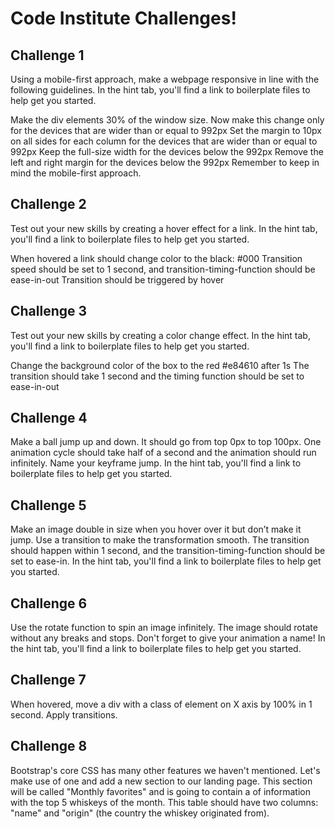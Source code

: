 # Code Institute Challenges!

## Challenge 1

Using a mobile-first approach, make a webpage responsive in line with the following guidelines. In the hint tab, you'll find a link to boilerplate files to help get you started.

Make the div elements 30% of the window size. Now make this change only for the devices that are wider than or equal to 992px
Set the margin to 10px on all sides for each column for the devices that are wider than or equal to 992px
Keep the full-size width for the devices below the 992px
Remove the left and right margin for the devices below the 992px
Remember to keep in mind the mobile-first approach.

## Challenge 2

Test out your new skills by creating a hover effect for a link. In the hint tab, you'll find a link to boilerplate files to help get you started.

When hovered a link should change color to the black: #000
Transition speed should be set to 1 second, and transition-timing-function should be ease-in-out
Transition should be triggered by hover

## Challenge 3

Test out your new skills by creating a color change effect. In the hint tab, you'll find a link to boilerplate files to help get you started.

Change the background color of the box to the red #e84610 after 1s
The transition should take 1 second and the timing function should be set to ease-in-out

## Challenge 4

Make a ball jump up and down. It should go from top 0px to top 100px. One animation cycle should take half of a second and the animation should run infinitely. Name your keyframe jump. In the hint tab, you'll find a link to boilerplate files to help get you started.

## Challenge 5

Make an image double in size when you hover over it but don’t make it jump. Use a transition to make the transformation smooth. The transition should happen within 1 second, and the transition-timing-function should be set to ease-in. In the hint tab, you'll find a link to boilerplate files to help get you started.

## Challenge 6

Use the rotate function to spin an image infinitely. The image should rotate without any breaks and stops. Don't forget to give your animation a name! In the hint tab, you'll find a link to boilerplate files to help get you started.

## Challenge 7

When hovered, move a div with a class of element on X axis by 100% in 1 second. Apply transitions.

## Challenge 8

Bootstrap's core CSS has many other features we haven't mentioned. Let's make use of one and add a new section to our landing page. This section will be called "Monthly favorites" and is going to contain a <table> of information with the top 5 whiskeys of the month. This table should have two columns: "name" and "origin" (the country the whiskey originated from).